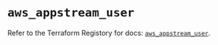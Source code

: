 # `aws_appstream_user`

Refer to the Terraform Registory for docs: [`aws_appstream_user`](https://registry.terraform.io/providers/hashicorp/aws/5.9.0/docs/resources/appstream_user).
